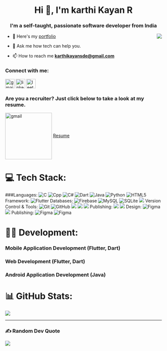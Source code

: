 
<h1 align="center">Hi 👋, I'm karthi Kayan R</h1>
<h3 align="center">I'm a self-taught, passionate software developer from India
</h3>
<img  align="right" src="https://karthikayansde.github.io/assets-site/assets/e2d377bf279e49d8af3c70d99d6eb91b.png">

- 🔭 Here's my [portfolio](https://karthikayansde.github.io/portfolio)

- 💬 Ask me how tech can help you.
- 📫 How to reach me  **[karthikayansde@gmail.com](mailto:karthikayansde@gmail.com)**

<h3 align="left">Connect with me:</h3>
<p align="left">
<a href="mailto:karthikayansde@gmail.com" target="blank"><img align="center" src="https://karthikayansde.github.io/assets-site/assets/Gmail-D14836.png" alt="gmail" height="30" /></a>
<a href="www.linkedin.com/in/karthikayansde" target="blank"><img align="center" src="https://karthikayansde.github.io/assets-site/assets/LinkedIn.png" alt="linkedin" height="30" /></a>
<a href="https://leetcode.com/u/karthikayansde" target="blank"><img align="center" src="https://karthikayansde.github.io/assets-site/assets/16.png" alt="leetcode" height="30" /></a>
</p>
<h3 align="left">Are you a recruiter? Just click below to take a look at my resume.</h3>
<p align="left">
<a href="https://karthikayansde.github.io/assets-site/assets/Karthi Kayan R Software Developer Resume.pdf" target="blank"><img align="center" src="https://karthikayansde.github.io/assets-site/assets/image.png" alt="gmail" height="150" /></a>
<a href="https://karthikayansde.github.io/assets-site/assets/Karthi Kayan R Software Developer Resume.pdf" target="blank">Resume</a>
</p>

# 💻 Tech Stack:
###Languages:
![C](https://img.shields.io/badge/c-%2300599C.svg?style=for-the-badge&logo=c&logoColor=white) ![Cpp](https://img.shields.io/badge/c++-%2300599C.svg?style=for-the-badge&logo=c%2B%2B&logoColor=white) ![C#](https://img.shields.io/badge/c%23-%23239120.svg?style=for-the-badge&logo=csharp&logoColor=white) ![Dart](https://img.shields.io/badge/dart-%230175C2.svg?style=for-the-badge&logo=dart&logoColor=white)  ![Java](https://img.shields.io/badge/java-%23ED8B00.svg?style=for-the-badge&logo=openjdk&logoColor=white) ![Python](https://img.shields.io/badge/python-3670A0?style=for-the-badge&logo=python&logoColor=ffdd54) ![HTML5](https://img.shields.io/badge/html5-%23E34F26.svg?style=for-the-badge&logo=html5&logoColor=white)
Framework:
![Flutter](https://img.shields.io/badge/Flutter-%2302569B.svg?style=for-the-badge&logo=Flutter&logoColor=white)
Databases:
![Firebase](https://img.shields.io/badge/firebase-a08021?style=for-the-badge&logo=firebase&logoColor=ffcd34) ![MySQL](https://img.shields.io/badge/mysql-4479A1.svg?style=for-the-badge&logo=mysql&logoColor=white) ![SQLite](https://img.shields.io/badge/sqlite-%2307405e.svg?style=for-the-badge&logo=sqlite&logoColor=white) ![](https://img.shields.io/badge/MongoDB-4EA94B?style=for-the-badge&logo=mongodb&logoColor=white)
Version Control & Tools:
![Git](https://img.shields.io/badge/git-%23F05033.svg?style=for-the-badge&logo=git&logoColor=white) ![GitHub](https://img.shields.io/badge/github-%23121011.svg?style=for-the-badge&logo=github&logoColor=white) ![](https://img.shields.io/badge/Eclipse-2C2255?style=for-the-badge&logo=eclipse&logoColor=white) ![](https://img.shields.io/badge/Android_Studio-3DDC84?style=for-the-badge&logo=android-studio&logoColor=white) ![](https://karthikayansde.github.io/assets-site/assets/Group%201.svg)
Publishing:
![](https://img.shields.io/badge/App_Store-0D96F6?style=for-the-badge&logo=app-store&logoColor=white) ![](https://img.shields.io/badge/Google_Play-414141?style=for-the-badge&logo=google-play&logoColor=white)
Design:
![Figma](https://img.shields.io/badge/figma-%23F24E1E.svg?style=for-the-badge&logo=figma&logoColor=white) ![](https://img.shields.io/badge/Canva-%2300C4CC.svg?&style=for-the-badge&logo=Canva&logoColor=white)
Publishing:
![Figma](https://karthikayansde.github.io/assets-site/assets/Group%203.svg) ![Figma](https://karthikayansde.github.io/assets-site/assets/Group%204.svg)

# 👨‍💻 Development:
###  Mobile Application Development (Flutter, Dart)
###  Web Development (Flutter, Dart)
###  Android Application Development (Java)
# 📊 GitHub Stats:
![](https://github-readme-stats.vercel.app/api/top-langs/?username=karthikayansde&theme=default_repocard&hide_border=false&include_all_commits=false&count_private=false&layout=compact)

---
<!--
[![](https://visitcount.itsvg.in/api?id=karthikayansde&icon=0&color=12)](https://visitcount.itsvg.in)
-->
### ✍️ Random Dev Quote
![](https://quotes-github-readme.vercel.app/api?type=horizontal&theme=light)
<!--
![LeetCode Stats](https://leetcard.jacoblin.cool/karthikayansde?theme=light&font=Noto%20Sans)
-->
